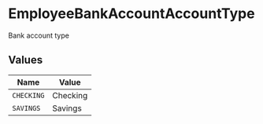 # EmployeeBankAccountAccountType

Bank account type


## Values

| Name       | Value      |
| ---------- | ---------- |
| `CHECKING` | Checking   |
| `SAVINGS`  | Savings    |